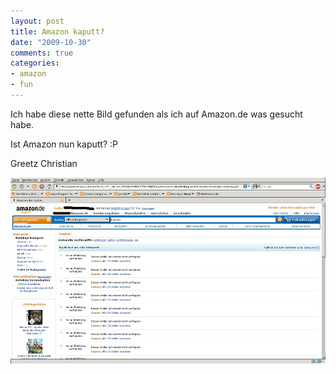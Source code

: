```yaml
--- 
layout: post
title: Amazon kaputt?
date: "2009-10-30"
comments: true
categories: 
- amazon
- fun
---
```

Ich habe diese nette Bild gefunden als ich auf Amazon.de was gesucht habe.

Ist Amazon nun kaputt? :P

Greetz Christian

![Amazon kaputt](/static/wpdata/2010/12/2009-10-30-103607_1440x851_scr-png-scaled-1000.jpg)